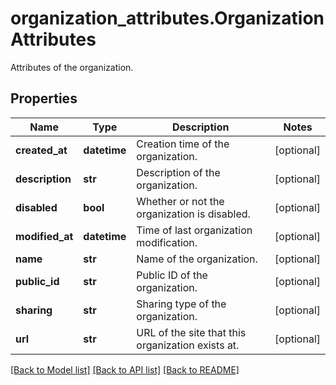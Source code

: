 # organization_attributes.OrganizationAttributes

Attributes of the organization.
## Properties
Name | Type | Description | Notes
------------ | ------------- | ------------- | -------------
**created_at** | **datetime** | Creation time of the organization. | [optional] 
**description** | **str** | Description of the organization. | [optional] 
**disabled** | **bool** | Whether or not the organization is disabled. | [optional] 
**modified_at** | **datetime** | Time of last organization modification. | [optional] 
**name** | **str** | Name of the organization. | [optional] 
**public_id** | **str** | Public ID of the organization. | [optional] 
**sharing** | **str** | Sharing type of the organization. | [optional] 
**url** | **str** | URL of the site that this organization exists at. | [optional] 

[[Back to Model list]](../README.md#documentation-for-models) [[Back to API list]](../README.md#documentation-for-api-endpoints) [[Back to README]](../README.md)


